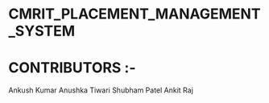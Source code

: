 # CMRIT_PLACEMENT_MANAGEMENT_SYSTEM
# CONTRIBUTORS :-
Ankush Kumar
Anushka Tiwari
Shubham Patel
Ankit Raj

